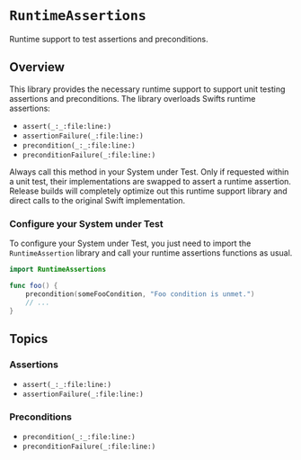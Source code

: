 # ``RuntimeAssertions``

<!--

This source file is part of the Stanford RuntimeAssertions open-source project

SPDX-FileCopyrightText: 2025 Stanford University and the project authors (see CONTRIBUTORS.md)

SPDX-License-Identifier: MIT

-->

Runtime support to test assertions and preconditions.

## Overview

This library provides the necessary runtime support to support unit testing assertions and preconditions.
The library overloads Swifts runtime assertions:
* ``assert(_:_:file:line:)``
* ``assertionFailure(_:file:line:)``
* ``precondition(_:_:file:line:)``
* ``preconditionFailure(_:file:line:)``

Always call this method in your System under Test.
Only if requested within a unit test, their implementations are swapped to assert a runtime assertion.
Release builds will completely optimize out this runtime support library and direct calls to the original Swift implementation.

### Configure your System under Test

To configure your System under Test, you just need to import the `RuntimeAssertion` library and call your runtime assertions functions as usual.

```swift
import RuntimeAssertions

func foo() {
    precondition(someFooCondition, "Foo condition is unmet.")
    // ...
}
```


## Topics

### Assertions

- ``assert(_:_:file:line:)``
- ``assertionFailure(_:file:line:)``

### Preconditions

- ``precondition(_:_:file:line:)``
- ``preconditionFailure(_:file:line:)``
